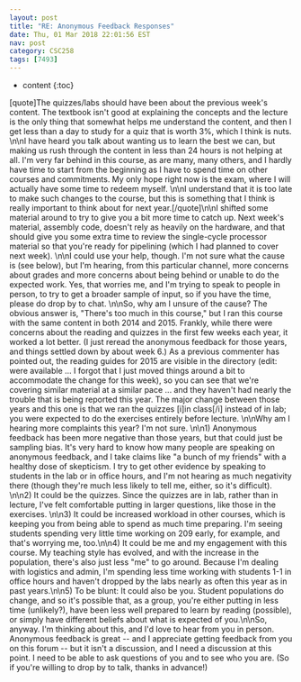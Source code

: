 ```yaml
---
layout: post
title: "RE: Anonymous Feedback Responses"
date: Thu, 01 Mar 2018 22:01:56 EST
nav: post
category: CSC258
tags: [7493]
---
```


* content
{:toc}

[quote]The quizzes/labs should have been about the previous week's content. The textbook isn't good at explaining the concepts and the lecture is the only thing that somewhat helps me understand the content, and then I get less than a day to study for a quiz that is worth 3%, which I think is nuts. \n\nI have heard you talk about wanting us to learn the best we can, but making us rush through the content in less than 24 hours is not helping at all. I'm very far behind in this course, as are many, many others, and I hardly have time to start from the beginning as I have to spend time on other courses and commitments. My only hope right now is the exam, where I will actually have some time to redeem myself. \n\nI understand that it is too late to make such changes to the course, but this is something that I think is really important to think about for next year.[/quote]\n\nI shifted some material around to try to give you a bit more time to catch up. Next week's material, assembly code, doesn't rely as heavily on the hardware, and that should give you some extra time to review the single-cycle processor material so that you're ready for pipelining (which I had planned to cover next week).  \n\nI could use your help, though. I'm not sure what the cause is (see below), but I'm hearing, from this particular channel, more concerns about grades and more concerns about being behind or unable to do the expected work. Yes, that worries me, and I'm trying to speak to people in person, to try to get a broader sample of input, so if you have the time, please do drop by to chat.  \n\nSo, why am I unsure of the cause? The obvious answer is, "There's too much in this course," but I ran this course with the same content in both 2014 and 2015. Frankly, while there were concerns about the reading and quizzes in the first few weeks each year, it worked a lot better. (I just reread the anonymous feedback for those years, and things settled down by about week 6.) As a previous commenter has pointed out, the reading guides for 2015 are visible in the directory (edit: were available ... I forgot that I just moved things around a bit to accommodate the change for this week), so you can see that we're covering similar material at a similar pace ... and they haven't had nearly the trouble that is being reported this year. The major change between those years and this one is that we ran the quizzes [i]in class[/i] instead of in lab; you were expected to do the exercises entirely before lecture.  \n\nWhy am I hearing more complaints this year? I'm not sure. \n\n1) Anonymous feedback has been more negative than those years, but that could just be sampling bias. It's very hard to know how many people are speaking on anonymous feedback, and I take claims like "a bunch of my friends" with a healthy dose of skepticism. I try to get other evidence by speaking to students in the lab or in office hours, and I'm not hearing as much negativity there (though they're much less likely to tell me, either, so it's difficult).  \n\n2) It could be the quizzes. Since the quizzes are in lab, rather than in lecture, I've felt comfortable putting in larger questions, like those in the exercises.  \n\n3) It could be increased workload in other courses, which is keeping you from being able to spend as much time preparing. I'm seeing students spending very little time working on 209 early, for example, and that's worrying me, too.\n\n4) It could be me and my engagement with this course. My teaching style has evolved, and with the increase in the population, there's also just less "me" to go around. Because I'm dealing with logistics and admin, I'm spending less time working with students 1-1 in office hours and haven't dropped by the labs nearly as often this year as in past years.\n\n5) To be blunt: It could also be you. Student populations do change, and so it's possible that, as a group, you're either putting in less time (unlikely?), have been less well prepared to learn by reading (possible), or simply have different beliefs about what is expected of you.\n\nSo, anyway. I'm thinking about this, and I'd love to hear from you in person. Anonymous feedback is great -- and I appreciate getting feedback from you on this forum -- but it isn't a discussion, and I need a discussion at this point. I need to be able to ask questions of you and to see who you are. (So if you're willing to drop by to talk, thanks in advance!)
<!-- more -->
<p></p>
